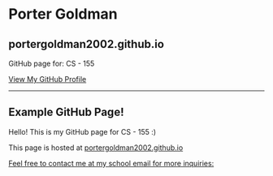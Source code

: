 # Porter Goldman

## portergoldman2002.github.io

GitHub page for: CS - 155

[View My GitHub Profile](https://github.com/portergoldman2002)

---

## Example GitHub Page!

Hello! This is my GitHub page for CS - 155 :)

This page is hosted at [portergoldman2002.github.io](https://portergoldman2002.github.io)

[Feel free to contact me at my school email for more inquiries:](mailto:portergoldman@u.boisestate.edu)
